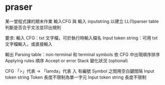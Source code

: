 # praser
某一堂程式課的期末作業
輸入CFG 與 輸入 inputstring 以建立 LL(1)parser table 判斷是否合乎文法並印出規則

要求:
輸入 
CFG：txt 文字檔，可於執行時輸入檔名 
Input token string：可用 txt 文字檔輸入，或直接輸入 

輸出 
Parsing table：non-terminal 和 terminal symbols 依 CFG 中出現順序排序 
Applying rules 順序 
Accept or error 
Stack 變化狀況 (optional) 

CFG 
「>」代表 → 「lamda」代表 入
有編號 
Symbol 之間用空白鍵間隔 
Input token string 
Token 長度不限制為單一字元 
Input token string 長度不限制 
